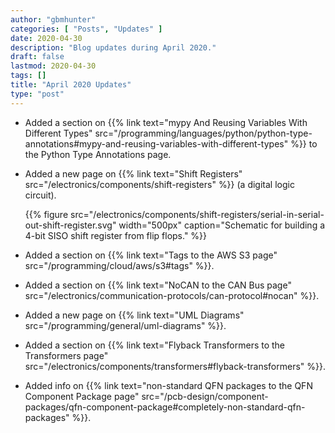 ```yaml
---
author: "gbmhunter"
categories: [ "Posts", "Updates" ]
date: 2020-04-30
description: "Blog updates during April 2020."
draft: false
lastmod: 2020-04-30
tags: []
title: "April 2020 Updates"
type: "post"
---
```


* Added a section on {{% link text="mypy And Reusing Variables With Different Types" src="/programming/languages/python/python-type-annotations#mypy-and-reusing-variables-with-different-types" %}} to the Python Type Annotations page.

* Added a new page on {{% link text="Shift Registers" src="/electronics/components/shift-registers" %}} (a digital logic circuit).

    {{% figure src="/electronics/components/shift-registers/serial-in-serial-out-shift-register.svg" width="500px" caption="Schematic for building a 4-bit SISO shift register from flip flops." %}}

* Added a section on {{% link text="Tags to the AWS S3 page" src="/programming/cloud/aws/s3#tags" %}}.

* Added a section on {{% link text="NoCAN to the CAN Bus page" src="/electronics/communication-protocols/can-protocol#nocan" %}}.

* Added a new page on {{% link text="UML Diagrams" src="/programming/general/uml-diagrams" %}}.

* Added a section on {{% link text="Flyback Transformers to the Transformers page" src="/electronics/components/transformers#flyback-transformers" %}}.

* Added info on {{% link text="non-standard QFN packages to the QFN Component Package page" src="/pcb-design/component-packages/qfn-component-package#completely-non-standard-qfn-packages" %}}.